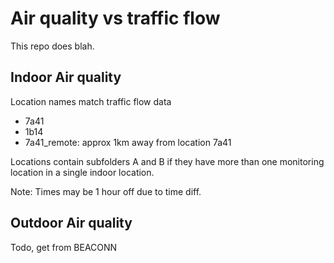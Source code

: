 # Air quality vs traffic flow
This repo does blah.

## Indoor Air quality 

Location names match traffic flow data
- 7a41
- 1b14
- 7a41_remote: approx 1km away from location 7a41

Locations contain subfolders A and B if they have more than one monitoring location in a single indoor location.

Note: Times may be 1 hour off due to time diff.

## Outdoor Air quality

Todo, get from BEACONN